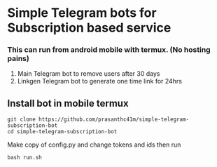 # Simple Telegram bots for Subscription based service 
### This can run from android mobile with termux. (No hosting pains)

1. Main Telegram bot to remove users after 30 days
2. Linkgen Telegram bot to generate one time link for 24hrs

## Install bot in mobile termux
```
git clone https://github.com/prasanthc41m/simple-telegram-subscription-bot
cd simple-telegram-subscription-bot
```
Make copy of config.py and change tokens and ids then run

```
bash run.sh

```
